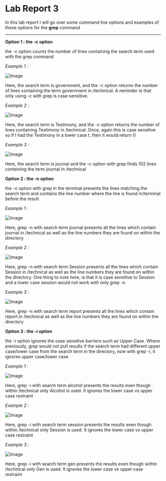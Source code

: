 # Lab Report 3


In this lab report I will go over some command line options and examples of these options for the **grep** command

---

**Option 1 : the -c option** 

the -c option counts the number of lines containing the search term used with the grep command 

*Example 1 :*

![Image](https://user-images.githubusercontent.com/114611146/199065040-83b96bdb-f2ba-485d-bd5e-aab494d6c347.png)

Here, the search term is government, and the -c option returns the number of lines containing the term government in /technical. A reminder is that only using
-c with grep is case sensitive.

*Example 2 :*

![Image](https://user-images.githubusercontent.com/114611146/199065044-f10bb1f4-1c99-4ad4-91f7-3a6ee6ea9805.png)

Here, the search term is Testimony, and the -c option returns the number of lines containing Testimony in /technical. Once, again this is case sensitive so if I had the Testimony in a lower case t, then it would return 0

*Example 3 :*

![Image](https://user-images.githubusercontent.com/114611146/199065045-bca99ced-e79d-47dc-8388-7c408834c5ae.png)

Here, the search term is journal and the -c option with grep finds 102 lines containing the term journal in /technical

**Option 2 : the -n option**

the -n option with grep in the terminal presents the lines matching the search term and contains the line number where the line is found in/terminal before the result 

*Example 1 :*

![Image](https://user-images.githubusercontent.com/114611146/199065046-fdb78343-b854-446a-b5d1-5663ed12ec87.png)

Here, grep -n with search term journal presents all the lines which contain journal in /technical as well as the line numbers they are found on within the directory

*Example 2 :*

![Image](https://user-images.githubusercontent.com/114611146/199065055-20c62775-b327-4fa3-82b5-7b0f8181bb72.png)

Here, grep -n with search term Session presents all the lines which contain Session in /technical as well as the line numbers they are found on within the directory. 
One thing to note here, is that it is case sensitive to Session and a lower case session would not work with only grep -n

*Example 3 :*

![Image](https://user-images.githubusercontent.com/114611146/199065061-4f13da84-e396-4e18-bf4f-efdeb14cb365.png)

Here, grep -n with search term report presents all the lines which contain report in /technical as well as the line numbers they are found on within the directory


**Option 3 : the -i option**

the -i option ignores the case sensitive barriers such as Upper Case. Where previously, grep would not pull results if the search term had different upper case/lower
case from the search term in the directory, now with grep -i, it ignores upper case/lower case

*Example 1 :*

![Image](https://user-images.githubusercontent.com/114611146/199065069-cc32a791-6c94-495a-9e0b-aba32b82683c.png)

Here, grep -i with search term alcohol presents the results even though within /technical only Alcohol is used. It ignores the lower case vs upper case restraint

*Example 2 :*

![Image](https://user-images.githubusercontent.com/114611146/199065079-45dd23c7-154f-4d20-a91b-cf19974fe36c.png)

Here, grep -i with search term session presents the results even though within /technical only Session is used. It ignores the lower case vs upper case restraint

*Example 3 :*

![Image](https://user-images.githubusercontent.com/114611146/199065084-ed5f30b8-567e-43fa-af8b-a62ca3ca5835.png)

Here, grep -i with search term gen presents the results even though within /technical only Gen is used. It ignores the lower case vs upper case restraint


